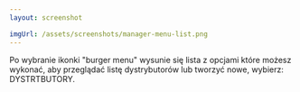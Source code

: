 ```yaml
---
layout: screenshot

imgUrl: /assets/screenshots/manager-menu-list.png
---
```

Po wybranie ikonki "burger menu" wysunie się lista z opcjami które możesz wykonać, aby przeglądać listę dystrybutorów lub tworzyć nowe, wybierz: DYSTRTBUTORY.
